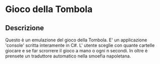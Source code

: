 # Gioco della Tombola
## Descrizione
Questo è un emulazione del gioco della Tombola.
E' un applicazione 'console' scritta interamente in C#. L' utente sceglie con quante cartelle giocare e se far scrorrere il gioco a mano o ogni n secondi.
In oltre è prensete un traduttore automatico nella smoefia napoletana.
